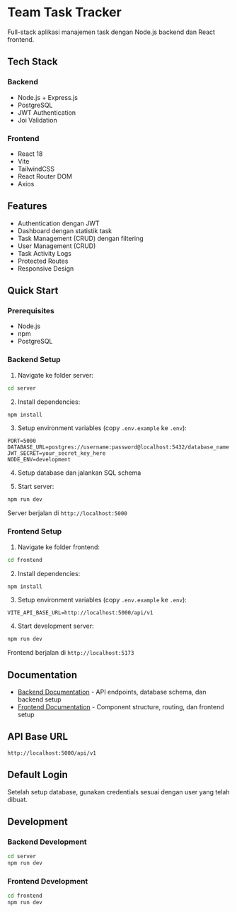 # Team Task Tracker

Full-stack aplikasi manajemen task dengan Node.js backend dan React frontend.

## Tech Stack

### Backend
- Node.js + Express.js
- PostgreSQL
- JWT Authentication
- Joi Validation

### Frontend
- React 18
- Vite
- TailwindCSS
- React Router DOM
- Axios

## Features

- Authentication dengan JWT
- Dashboard dengan statistik task
- Task Management (CRUD) dengan filtering
- User Management (CRUD)
- Task Activity Logs
- Protected Routes
- Responsive Design

## Quick Start

### Prerequisites
- Node.js
- npm
- PostgreSQL

### Backend Setup

1. Navigate ke folder server:
```bash
cd server
```

2. Install dependencies:
```bash
npm install
```

3. Setup environment variables (copy `.env.example` ke `.env`):
```env
PORT=5000
DATABASE_URL=postgres://username:password@localhost:5432/database_name
JWT_SECRET=your_secret_key_here
NODE_ENV=development
```

4. Setup database dan jalankan SQL schema

5. Start server:
```bash
npm run dev
```

Server berjalan di `http://localhost:5000`

### Frontend Setup

1. Navigate ke folder frontend:
```bash
cd frontend
```

2. Install dependencies:
```bash
npm install
```

3. Setup environment variables (copy `.env.example` ke `.env`):
```env
VITE_API_BASE_URL=http://localhost:5000/api/v1
```

4. Start development server:
```bash
npm run dev
```

Frontend berjalan di `http://localhost:5173`

## Documentation

- [Backend Documentation](./server/README.md) - API endpoints, database schema, dan backend setup
- [Frontend Documentation](./frontend/README.md) - Component structure, routing, dan frontend setup

## API Base URL

```
http://localhost:5000/api/v1
```

## Default Login

Setelah setup database, gunakan credentials sesuai dengan user yang telah dibuat.

## Development

### Backend Development
```bash
cd server
npm run dev
```

### Frontend Development
```bash
cd frontend
npm run dev
```

